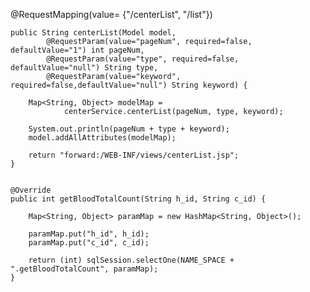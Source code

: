 				
@RequestMapping(value= {"/centerList", "/list"})
	
	public String centerList(Model model, 
			@RequestParam(value="pageNum", required=false, defaultValue="1") int pageNum,
			@RequestParam(value="type", required=false,  defaultValue="null") String type,
			@RequestParam(value="keyword", required=false,defaultValue="null") String keyword) {		
	
		Map<String, Object> modelMap = 
				centerService.centerList(pageNum, type, keyword);
		
		System.out.println(pageNum + type + keyword);
		model.addAllAttributes(modelMap);		

		return "forward:/WEB-INF/views/centerList.jsp";
	}


	@Override
	public int getBloodTotalCount(String h_id, String c_id) {
		
		Map<String, Object> paramMap = new HashMap<String, Object>();
		
		paramMap.put("h_id", h_id);
		paramMap.put("c_id", c_id);
		
		return (int) sqlSession.selectOne(NAME_SPACE + ".getBloodTotalCount", paramMap);
	}
